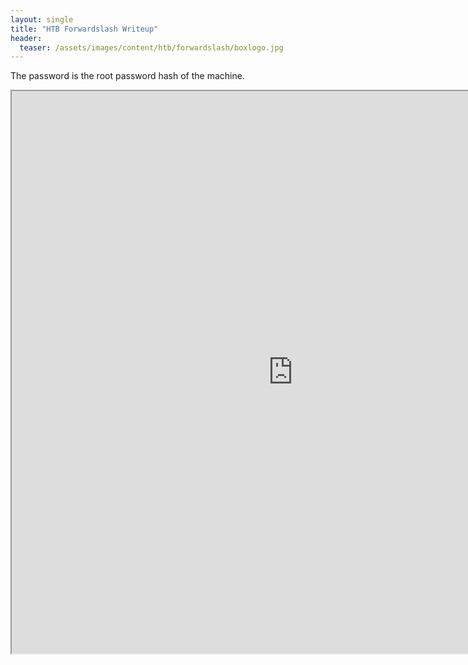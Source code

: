 ```yaml
---
layout: single
title: "HTB Forwardslash Writeup"
header:
  teaser: /assets/images/content/htb/forwardslash/boxlogo.jpg
---
```


The password is the root password hash of the machine.

<iframe height="900" src="https://drive.google.com/viewerng/viewer?embedded=true&amp;url=https://c4ebt.github.io/content/htb/Forwardslash-Writeup.pdf" width="900"></iframe>


